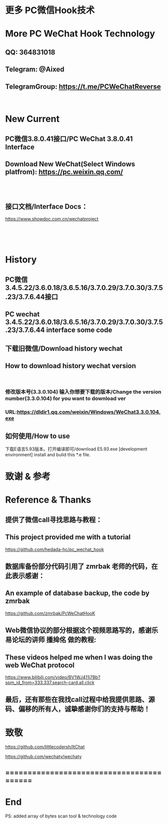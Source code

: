 
# 更多 PC微信Hook技术
# More PC WeChat Hook Technology


## QQ: 364831018
## Telegram: @Aixed
## TelegramGroup: https://t.me/PCWeChatReverse
</br>

# New Current
## PC微信3.8.0.41接口/PC WeChat 3.8.0.41 Interface 
## Download New WeChat(Select Windows platfrom): https://pc.weixin.qq.com/
</br>
</br>

## 接口文档/Interface Docs：
https://www.showdoc.com.cn/wechatproject
</br>


</br>
</br>
</br>


# History
## PC微信3.4.5.22/3.6.0.18/3.6.5.16/3.7.0.29/3.7.0.30/3.7.5.23/3.7.6.44接口
## PC wechat 3.4.5.22/3.6.0.18/3.6.5.16/3.7.0.29/3.7.0.30/3.7.5.23/3.7.6.44 interface some code


## 下载旧微信/Download history wechat
## How to download history wechat version
</br>

### 修改版本号(3.3.0.104) 输入你想要下载的版本/Change the version number(3.3.0.104) for you want to download ver

### URL:https://dldir1.qq.com/weixin/Windows/WeChat3.3.0.104.exe


## 如何使用/How to use

下载E语言5.93版本。打开编译即可/download E5.93.exe [development environment] install and bulid this *.e file.



# 致谢 & 参考
# Reference & Thanks

## 提供了微信call寻找思路与教程：
## This project provided me with a tutorial

https://github.com/hedada-hc/pc_wechat_hook


## 数据库备份部分代码引用了 zmrbak 老师的代码，在此表示感谢：
## An example of database backup, the code by zmrbak

https://github.com/zmrbak/PcWeChatHooK

## Web微信协议的部分根据这个视频思路写的，感谢乐易论坛的讲师 揰掵佲 做的教程:  
## These videos helped me when I was doing the web WeChat protocol

https://www.bilibili.com/video/BV1WJ411i7Bb?spm_id_from=333.337.search-card.all.click

## 最后，还有那些在我找call过程中给我提供思路、源码、偏移的所有人，诚挚感谢你们的支持与帮助！

# 致敬

https://github.com/littlecodersh/ItChat

https://github.com/wechaty/wechaty



## =========================================
# End
PS: added array of bytes scan tool & technology code

